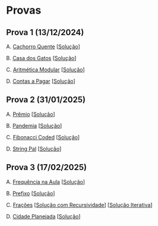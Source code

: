# Provas

## Prova 1 (13/12/2024)

A. [Cachorro Quente](A.pdf) [[Solução](hotdog.c)]

B. [Casa dos Gatos](B.pdf) [[Solução](gatos.c)]

C. [Aritmética Modular](C.pdf) [[Solução](aritmod.c)]

D. [Contas a Pagar](D.pdf) [[Solução](contas.c)]


## Prova 2 (31/01/2025)

A. [Prêmio](https://judge.beecrowd.com/en/custom-problems/view/5614) [[Solução](premio.c)]

B. [Pandemia](https://judge.beecrowd.com/en/custom-problems/view/5615) [[Solução](pandemia.c)]

C. [Fibonacci Coded](https://judge.beecrowd.com/en/custom-problems/view/5616) [[Solução](fibo_coded.c)]

D. [String Pal](https://judge.beecrowd.com/en/custom-problems/view/5617) [[Solução](string_pal.c)]

## Prova 3 (17/02/2025)

A. [Frequência na Aula](3A.pdf) [[Solução](frequencia.c)]

B. [Prefixo](3B.pdf) [[Solução](prefixo.c)]

C. [Frações](3C.pdf) [[Solução com Recursividade](fracoes_rec.c)] [[Solução Iterativa](fracoes.c)]

D. [Cidade Planejada](3D.pdf) [[Solução](cidade.c)]

